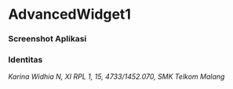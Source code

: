 # AdvancedWidget1

### Screenshot Aplikasi

### Identitas
*Karina Widhia N, XI RPL 1, 15, 4733/1452.070, SMK Telkom Malang*
